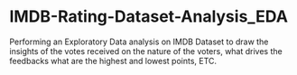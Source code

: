 # IMDB-Rating-Dataset-Analysis_EDA
Performing an Exploratory Data analysis on IMDB Dataset to draw the insights of the votes received on the nature of the voters, what drives the feedbacks
what are the highest and lowest points, ETC.
